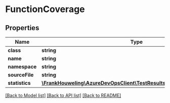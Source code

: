 # FunctionCoverage

## Properties
Name | Type | Description | Notes
------------ | ------------- | ------------- | -------------
**class** | **string** |  | [optional] 
**name** | **string** |  | [optional] 
**namespace** | **string** |  | [optional] 
**sourceFile** | **string** |  | [optional] 
**statistics** | [**\FrankHouweling\AzureDevOpsClient\TestResults\Model\CoverageStatistics**](CoverageStatistics.md) |  | [optional] 

[[Back to Model list]](../README.md#documentation-for-models) [[Back to API list]](../README.md#documentation-for-api-endpoints) [[Back to README]](../README.md)


